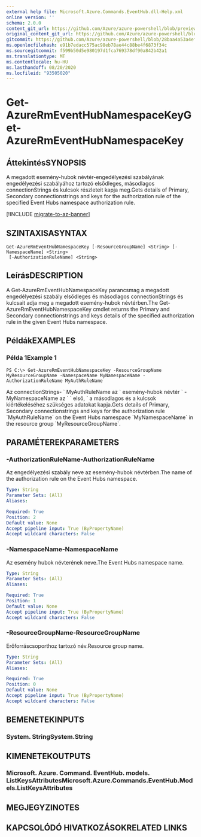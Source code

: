 ```yaml
---
external help file: Microsoft.Azure.Commands.EventHub.dll-Help.xml
online version: ''
schema: 2.0.0
content_git_url: https://github.com/Azure/azure-powershell/blob/preview/src/ResourceManager/EventHub/Commands.EventHub/help/Get-AzureRmEventHubNamespaceKey.md
original_content_git_url: https://github.com/Azure/azure-powershell/blob/preview/src/ResourceManager/EventHub/Commands.EventHub/help/Get-AzureRmEventHubNamespaceKey.md
gitcommit: https://github.com/Azure/azure-powershell/blob/28baa4a53a4efceb1197c032a8db08e199f0858d
ms.openlocfilehash: e91b7edacc575ac98eb78ae44c88be4f6873f34c
ms.sourcegitcommit: f599b50d5e980197d1fca769378df90a842b42a1
ms.translationtype: MT
ms.contentlocale: hu-HU
ms.lasthandoff: 08/20/2020
ms.locfileid: "93505020"
---
```

# <span data-ttu-id="cc3b7-101">Get-AzureRmEventHubNamespaceKey</span><span class="sxs-lookup"><span data-stu-id="cc3b7-101">Get-AzureRmEventHubNamespaceKey</span></span>

## <span data-ttu-id="cc3b7-102">Áttekintés</span><span class="sxs-lookup"><span data-stu-id="cc3b7-102">SYNOPSIS</span></span>
<span data-ttu-id="cc3b7-103">A megadott esemény-hubok névtér-engedélyezési szabályának engedélyezési szabályához tartozó elsődleges, másodlagos connectionStrings és kulcsok részleteit kapja meg.</span><span class="sxs-lookup"><span data-stu-id="cc3b7-103">Gets details of Primary, Secondary connectionstrings and keys for the authorization rule of the specified Event Hubs namespace authorization rule.</span></span>

[!INCLUDE [migrate-to-az-banner](../../includes/migrate-to-az-banner.md)]

## <span data-ttu-id="cc3b7-104">SZINTAXISA</span><span class="sxs-lookup"><span data-stu-id="cc3b7-104">SYNTAX</span></span>

```
Get-AzureRmEventHubNamespaceKey [-ResourceGroupName] <String> [-NamespaceName] <String>
 [-AuthorizationRuleName] <String>
```

## <span data-ttu-id="cc3b7-105">Leírás</span><span class="sxs-lookup"><span data-stu-id="cc3b7-105">DESCRIPTION</span></span>
<span data-ttu-id="cc3b7-106">A Get-AzureRmEventHubNamespaceKey parancsmag a megadott engedélyezési szabály elsődleges és másodlagos connectionStrings és kulcsait adja meg a megadott esemény-hubok névtérben.</span><span class="sxs-lookup"><span data-stu-id="cc3b7-106">The Get-AzureRmEventHubNamespaceKey cmdlet returns the Primary and Secondary connectionstrings and keys details of the specified authorization rule in the given Event Hubs namespace.</span></span>

## <span data-ttu-id="cc3b7-107">Példák</span><span class="sxs-lookup"><span data-stu-id="cc3b7-107">EXAMPLES</span></span>

### <span data-ttu-id="cc3b7-108">Példa 1</span><span class="sxs-lookup"><span data-stu-id="cc3b7-108">Example 1</span></span>
```
PS C:\> Get-AzureRmEventHubNamespaceKey -ResourceGroupName MyResourceGroupName -NamespaceName MyNamespaceName -AuthorizationRuleName MyAuthRuleName
```

<span data-ttu-id="cc3b7-109">Az connectionStrings- \` MyAuthRuleName az \` esemény-hubok névtér \` -MyNamespaceName az \` \` első, \` a másodlagos és a kulcsok kiértékeléséhez szükséges adatokat kapja.</span><span class="sxs-lookup"><span data-stu-id="cc3b7-109">Gets details of Primary, Secondary connectionstrings and keys for the authorization rule \`MyAuthRuleName\` on the Event Hubs namespace \`MyNamespaceName\` in the resource group \`MyResourceGroupName\`.</span></span>

## <span data-ttu-id="cc3b7-110">PARAMÉTEREK</span><span class="sxs-lookup"><span data-stu-id="cc3b7-110">PARAMETERS</span></span>

### <span data-ttu-id="cc3b7-111">-AuthorizationRuleName</span><span class="sxs-lookup"><span data-stu-id="cc3b7-111">-AuthorizationRuleName</span></span>
<span data-ttu-id="cc3b7-112">Az engedélyezési szabály neve az esemény-hubok névtérben.</span><span class="sxs-lookup"><span data-stu-id="cc3b7-112">The name of the authorization rule on the Event Hubs namespace.</span></span>

```yaml
Type: String
Parameter Sets: (All)
Aliases: 

Required: True
Position: 2
Default value: None
Accept pipeline input: True (ByPropertyName)
Accept wildcard characters: False
```

### <span data-ttu-id="cc3b7-113">-NamespaceName</span><span class="sxs-lookup"><span data-stu-id="cc3b7-113">-NamespaceName</span></span>
<span data-ttu-id="cc3b7-114">Az esemény hubok névterének neve.</span><span class="sxs-lookup"><span data-stu-id="cc3b7-114">The Event Hubs namespace name.</span></span>

```yaml
Type: String
Parameter Sets: (All)
Aliases: 

Required: True
Position: 1
Default value: None
Accept pipeline input: True (ByPropertyName)
Accept wildcard characters: False
```

### <span data-ttu-id="cc3b7-115">-ResourceGroupName</span><span class="sxs-lookup"><span data-stu-id="cc3b7-115">-ResourceGroupName</span></span>
<span data-ttu-id="cc3b7-116">Erőforráscsoporthoz tartozó név.</span><span class="sxs-lookup"><span data-stu-id="cc3b7-116">Resource group name.</span></span>

```yaml
Type: String
Parameter Sets: (All)
Aliases: 

Required: True
Position: 0
Default value: None
Accept pipeline input: True (ByPropertyName)
Accept wildcard characters: False
```

## <span data-ttu-id="cc3b7-117">BEMENETEK</span><span class="sxs-lookup"><span data-stu-id="cc3b7-117">INPUTS</span></span>

### <span data-ttu-id="cc3b7-118">System. String</span><span class="sxs-lookup"><span data-stu-id="cc3b7-118">System.String</span></span>

## <span data-ttu-id="cc3b7-119">KIMENETEK</span><span class="sxs-lookup"><span data-stu-id="cc3b7-119">OUTPUTS</span></span>

### <span data-ttu-id="cc3b7-120">Microsoft. Azure. Command. EventHub. models. ListKeysAttributes</span><span class="sxs-lookup"><span data-stu-id="cc3b7-120">Microsoft.Azure.Commands.EventHub.Models.ListKeysAttributes</span></span>

## <span data-ttu-id="cc3b7-121">MEGJEGYZI</span><span class="sxs-lookup"><span data-stu-id="cc3b7-121">NOTES</span></span>

## <span data-ttu-id="cc3b7-122">KAPCSOLÓDÓ HIVATKOZÁSOK</span><span class="sxs-lookup"><span data-stu-id="cc3b7-122">RELATED LINKS</span></span>

